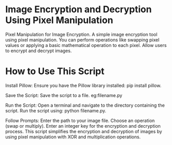 # Image Encryption and Decryption Using Pixel Manipulation
Pixel Manipulation for Image Encryption. A simple image encryption tool using pixel manipulation. You can perform operations like swapping pixel values or applying a basic mathematical operation to each pixel. Allow users to encrypt and decrypt images.


# How to Use This Script

Install Pillow: Ensure you have the Pillow library installed:
 pip install pillow.

Save the Script: Save the script to a file. eg:filename.py

Run the Script:
Open a terminal and navigate to the directory containing the script.
Run the script using:
python filename.py.

Follow Prompts:
Enter the path to your image file.
Choose an operation (swap or multiply).
Enter an integer key for the encryption and decryption process.
This script simplifies the encryption and decryption of images by using pixel manipulation with XOR and multiplication operations.
